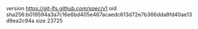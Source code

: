 version https://git-lfs.github.com/spec/v1
oid sha256:b019594a3a7c16e6bd405e467acaedc613d72e7b366dda8fd40ae13d9ea2c94a
size 23725
